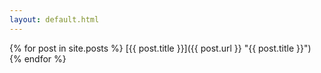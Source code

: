 ```yaml
---
layout: default.html
---
```

{% for post in site.posts %}
[{{ post.title }}]({{ post.url }} "{{ post.title }}")
{% endfor %}
